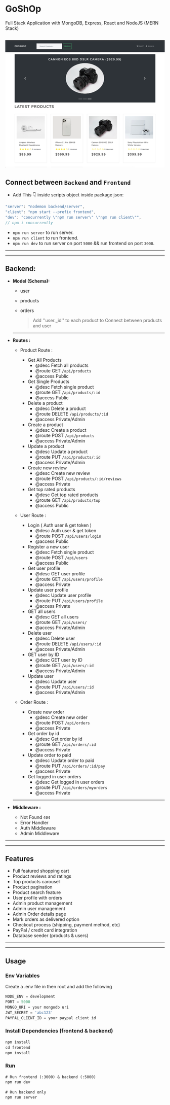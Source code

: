 # **GoShOp**
Full Stack Application with MongoDB, Express, React and NodeJS (MERN Stack)

![screenshot](./asset/ScreenShot.png)
---
## **Connect between `Backend` and `Frontend`**
   - Add This 👇 inside scripts object inside package json: 
   ```js
   "server": "nodemon backend/server",
   "client": "npm start --prefix frontend",
   "dev": "concurrently \"npm run server\" \"npm run client\"",
   // npm i concurrently
   ```
   - `npm run server` to run server.
   - `npm run client` to run frontend.
   - `npm run dev` to run server on port `5000` && run frontend on port `3000`.

---
---
## **Backend:**
   - **Model (Schema):**
      - user
      - products
      - orders

         > Add ''user._id'' to each product to Connect between products and user 
       ---
   - **Routes :**
      - Product Route :
         - Get All Products 
            -  @desc     Fetch all products
            -  @route    GET `/api/products`
            -  @access   Public
         - Get Single Products    
            -  @desc     Fetch single product
            -  @route    GET `/api/products/:id`
            -  @access   Public
         - Delete a product   
            -  @desc     Delete a product
            -  @route    DELETE `/api/products/:id`
            -  @access   Private/Admin
         - Create a product   
            -  @desc     Create a product
            -  @route    POST `/api/products`
            -  @access   Private/Admin
         - Update a product  
            -  @desc     Update a product
            -  @route    PUT `/api/products/:id`
            -  @access   Private/Admin
         - Create new review  
            -  @desc     Create new review
            -  @route    POST `/api/products/:id/reviews`
            -  @access   Private
         - Get top rated products  
            -  @desc     Get top rated products
            -  @route    GET `/api/products/top`
            -  @access   Public

      - User Route :
         - Login ( Auth user & get token ) 
            -  @desc     Auth user & get token
            -  @route    POST `/api/users/login`
            -  @access   Public
         - Register a new user    
            -  @desc     Fetch single product
            -  @route    POST `/api/users`
            -  @access   Public
         - Get user profile    
            -  @desc     GET user profile
            -  @route    GET `/api/users/profile`
            -  @access   Private
         - Update user profile 
            -  @desc     Update user profile
            -  @route    PUT `/api/users/profile`
            -  @access   Private
         - GET all users
            -  @desc     GET all users
            -  @route    GET `/api/users/`
            -  @access   Private/Admin
         - Delete user
            -  @desc     Delete user
            -  @route    DELETE `/api/users/:id`
            -  @access   Private/Admin
         - GET user by ID
            -  @desc     GET user by ID
            -  @route    GET `/api/users/:id`
            -  @access   Private/Admin
         - Update user
            -  @desc     Update user
            -  @route    PUT `/api/users/:id`
            -  @access   Private/Admin
      - Order Route :
         -  Create new order 
            -  @desc     Create new order
            -  @route    POST `/api/orders`
            -  @access   Private
         -  Get order by id
            -  @desc     Get order by id
            -  @route    GET `/api/orders/:id`
            -  @access   Private
         -  Update order to paid
            -  @desc     Update order to paid
            -  @route    PUT `/api/orders/:id/pay`
            -  @access   Private
         -  Get logged in user orders
            -  @desc     Get logged in user orders
            -  @route    PUT `/api/orders/myorders`
            -  @access   Private

      ---
   - **Middleware :**
      - Not Found `404`
      - Error Handler
      - Auth Middleware
      - Admin Middleware
---
---
## **Features**
-  Full featured shopping cart
-  Product reviews and ratings
-  Top products carousel
-  Product pagination
-  Product search feature
-  User profile with orders
-  Admin product management
-  Admin user management
-  Admin Order details page
-  Mark orders as delivered option
-  Checkout process (shipping, payment method, etc)
-  PayPal / credit card integration
-  Database seeder (products & users)

---
---

## **Usage**

### **Env Variables**
Create a .env file in then root and add the following

```js
NODE_ENV = development
PORT = 5000
MONGO_URI = your mongodb uri
JWT_SECRET = 'abc123'
PAYPAL_CLIENT_ID = your paypal client id
```

### **Install Dependencies (frontend & backend)**

```js
npm install
cd frontend
npm install
```

### **Run**

```
# Run frontend (:3000) & backend (:5000)
npm run dev

# Run backend only
npm run server
```






